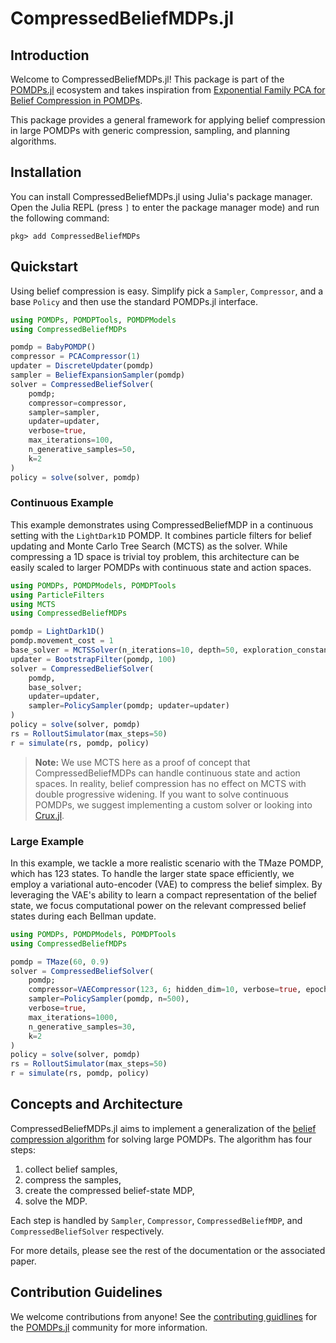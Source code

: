 # CompressedBeliefMDPs.jl

## Introduction

Welcome to CompressedBeliefMDPs.jl! This package is part of the [POMDPs.jl](https://juliapomdp.github.io/POMDPs.jl/latest/) ecosystem and takes inspiration from [Exponential Family PCA for Belief Compression in POMDPs](https://papers.nips.cc/paper_files/paper/2002/hash/a11f9e533f28593768ebf87075ab34f2-Abstract.html). 

This package provides a general framework for applying belief compression in large POMDPs with generic compression, sampling, and planning algorithms.

## Installation

You can install CompressedBeliefMDPs.jl using Julia's package manager. Open the Julia REPL (press `]` to enter the package manager mode) and run the following command:

```julia-repl
pkg> add CompressedBeliefMDPs
```

## Quickstart

Using belief compression is easy. Simplify pick a `Sampler`, `Compressor`, and a base `Policy` and then use the standard POMDPs.jl interface.

```julia
using POMDPs, POMDPTools, POMDPModels
using CompressedBeliefMDPs

pomdp = BabyPOMDP()
compressor = PCACompressor(1)
updater = DiscreteUpdater(pomdp)
sampler = BeliefExpansionSampler(pomdp)
solver = CompressedBeliefSolver(
    pomdp;
    compressor=compressor,
    sampler=sampler,
    updater=updater,
    verbose=true, 
    max_iterations=100, 
    n_generative_samples=50, 
    k=2
)
policy = solve(solver, pomdp)
```

### Continuous Example

This example demonstrates using CompressedBeliefMDP in a continuous setting with the `LightDark1D` POMDP. It combines particle filters for belief updating and Monte Carlo Tree Search (MCTS) as the solver. While compressing a 1D space is trivial toy problem, this architecture can be easily scaled to larger POMDPs with continuous state and action spaces.

```julia
using POMDPs, POMDPModels, POMDPTools
using ParticleFilters
using MCTS
using CompressedBeliefMDPs

pomdp = LightDark1D()
pomdp.movement_cost = 1
base_solver = MCTSSolver(n_iterations=10, depth=50, exploration_constant=5.0)
updater = BootstrapFilter(pomdp, 100)
solver = CompressedBeliefSolver(
    pomdp,
    base_solver;
    updater=updater,
    sampler=PolicySampler(pomdp; updater=updater)
)
policy = solve(solver, pomdp)
rs = RolloutSimulator(max_steps=50)
r = simulate(rs, pomdp, policy)
```

> **Note:** We use MCTS here as a proof of concept that CompressedBeliefMDPs can handle continuous state and action spaces. In reality, belief compression has no effect on MCTS with double progressive widening. If you want to solve continuous POMDPs, we suggest implementing a custom solver or looking into [Crux.jl](https://www.google.com/search?q=crux.jl&oq=cru&gs_lcrp=EgZjaHJvbWUqDggAEEUYJxg7GIAEGIoFMg4IABBFGCcYOxiABBiKBTIGCAEQRRhAMgYIAhBFGDkyDAgDEAAYQxiABBiKBTIGCAQQRRg8MgYIBRBFGDwyBggGEEUYPDIGCAcQRRhB0gEHNzY1ajBqN6gCALACAA&sourceid=chrome&ie=UTF-8).


### Large Example

In this example, we tackle a more realistic scenario with the TMaze POMDP, which has 123 states. To handle the larger state space efficiently, we employ a variational auto-encoder (VAE) to compress the belief simplex. By leveraging the VAE's ability to learn a compact representation of the belief state, we focus computational power on the relevant compressed belief states during each Bellman update.

```julia
using POMDPs, POMDPModels, POMDPTools
using CompressedBeliefMDPs

pomdp = TMaze(60, 0.9)
solver = CompressedBeliefSolver(
    pomdp;
    compressor=VAECompressor(123, 6; hidden_dim=10, verbose=true, epochs=2),
    sampler=PolicySampler(pomdp, n=500),
    verbose=true, 
    max_iterations=1000, 
    n_generative_samples=30,
    k=2
)
policy = solve(solver, pomdp)
rs = RolloutSimulator(max_steps=50)
r = simulate(rs, pomdp, policy)
```

## Concepts and Architecture

CompressedBeliefMDPs.jl aims to implement a generalization of the [belief compression algorithm](https://papers.nips.cc/paper_files/paper/2002/hash/a11f9e533f28593768ebf87075ab34f2-Abstract.html) for solving large POMDPs. The algorithm has four steps:
1. collect belief samples,
2. compress the samples,
3. create the compressed belief-state MDP,
4. solve the MDP.

Each step is handled by `Sampler`, `Compressor`, `CompressedBeliefMDP`, and `CompressedBeliefSolver` respectively.

For more details, please see the rest of the documentation or the associated paper.

## Contribution Guidelines

We welcome contributions from anyone! See the [contributing guidlines](https://github.com/JuliaPOMDP/POMDPs.jl/blob/a14d1f3d2e1f551e154803064bc9496a0df4ba3e/CONTRIBUTING.md) for the [POMDPs.jl](https://juliapomdp.github.io/POMDPs.jl/latest/) community for more information.